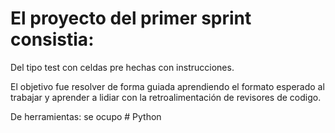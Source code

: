 # El proyecto del primer sprint consistia:

Del tipo test con celdas pre hechas con instrucciones.

El objetivo fue resolver de forma guiada aprendiendo el formato esperado al trabajar y aprender a lidiar con la retroalimentación de revisores de codigo.

De herramientas:  se ocupo # Python
